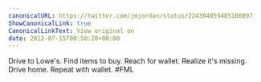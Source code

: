 ```yaml
---
canonicalURL: https://twitter.com/jmjordan/status/224304859485188097
ShowCanonicalLink: true
CanonicalLinkText: View original on
date: 2012-07-15T00:50:20+00:00
---
```

Drive to Lowe's. Find items to buy. Reach for wallet. Realize it's missing. Drive home. Repeat with wallet. #FML